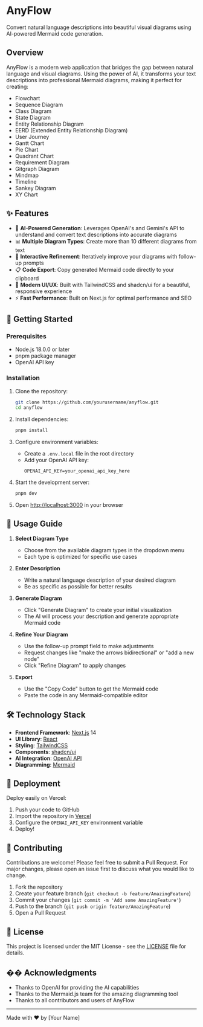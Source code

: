 # AnyFlow

Convert natural language descriptions into beautiful visual diagrams using AI-powered Mermaid code generation.

## Overview

AnyFlow is a modern web application that bridges the gap between natural language and visual diagrams. Using the power of AI, it transforms your text descriptions into professional Mermaid diagrams, making it perfect for creating:

- Flowchart
- Sequence Diagram
- Class Diagram
- State Diagram
- Entity Relationship Diagram
- EERD (Extended Entity Relationship Diagram)
- User Journey
- Gantt Chart
- Pie Chart
- Quadrant Chart
- Requirement Diagram
- Gitgraph Diagram
- Mindmap
- Timeline
- Sankey Diagram
- XY Chart

## ✨ Features

- 🤖 **AI-Powered Generation**: Leverages OpenAI's and Gemini's API to understand and convert text descriptions into accurate diagrams
- 📊 **Multiple Diagram Types**: Create more than 10 different diagrams from text
- 🔄 **Interactive Refinement**: Iteratively improve your diagrams with follow-up prompts
- 📋 **Code Export**: Copy generated Mermaid code directly to your clipboard
- 🎨 **Modern UI/UX**: Built with TailwindCSS and shadcn/ui for a beautiful, responsive experience
- ⚡ **Fast Performance**: Built on Next.js for optimal performance and SEO

## 🚀 Getting Started

### Prerequisites

- Node.js 18.0.0 or later
- pnpm package manager
- OpenAI API key

### Installation

1. Clone the repository:

   ```bash
   git clone https://github.com/yourusername/anyflow.git
   cd anyflow
   ```

2. Install dependencies:

   ```bash
   pnpm install
   ```

3. Configure environment variables:

   - Create a `.env.local` file in the root directory
   - Add your OpenAI API key:
     ```env
     OPENAI_API_KEY=your_openai_api_key_here
     ```

4. Start the development server:

   ```bash
   pnpm dev
   ```

5. Open [http://localhost:3000](http://localhost:3000) in your browser

## 📖 Usage Guide

1. **Select Diagram Type**

   - Choose from the available diagram types in the dropdown menu
   - Each type is optimized for specific use cases

2. **Enter Description**

   - Write a natural language description of your desired diagram
   - Be as specific as possible for better results

3. **Generate Diagram**

   - Click "Generate Diagram" to create your initial visualization
   - The AI will process your description and generate appropriate Mermaid code

4. **Refine Your Diagram**

   - Use the follow-up prompt field to make adjustments
   - Request changes like "make the arrows bidirectional" or "add a new node"
   - Click "Refine Diagram" to apply changes

5. **Export**
   - Use the "Copy Code" button to get the Mermaid code
   - Paste the code in any Mermaid-compatible editor

## 🛠️ Technology Stack

- **Frontend Framework**: [Next.js](https://nextjs.org/) 14
- **UI Library**: [React](https://reactjs.org/)
- **Styling**: [TailwindCSS](https://tailwindcss.com/)
- **Components**: [shadcn/ui](https://ui.shadcn.com/)
- **AI Integration**: [OpenAI API](https://platform.openai.com/)
- **Diagramming**: [Mermaid](https://mermaid.js.org/)

## 🚀 Deployment

Deploy easily on Vercel:

1. Push your code to GitHub
2. Import the repository in [Vercel](https://vercel.com)
3. Configure the `OPENAI_API_KEY` environment variable
4. Deploy!

## 🤝 Contributing

Contributions are welcome! Please feel free to submit a Pull Request. For major changes, please open an issue first to discuss what you would like to change.

1. Fork the repository
2. Create your feature branch (`git checkout -b feature/AmazingFeature`)
3. Commit your changes (`git commit -m 'Add some AmazingFeature'`)
4. Push to the branch (`git push origin feature/AmazingFeature`)
5. Open a Pull Request

## 📄 License

This project is licensed under the MIT License - see the [LICENSE](LICENSE) file for details.

## �� Acknowledgments

- Thanks to OpenAI for providing the AI capabilities
- Thanks to the Mermaid.js team for the amazing diagramming tool
- Thanks to all contributors and users of AnyFlow

---

Made with ❤️ by [Your Name]
